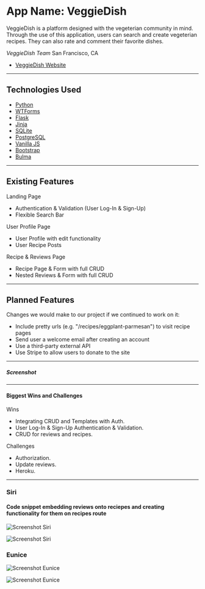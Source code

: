 # App Name: VeggieDish

VeggieDish is a platform designed with the vegeterian community in mind. Through the use of this application, users can search and create vegeterian recipes. They can also rate and comment their favorite dishes.

_VeggieDish Team_
San Francisco, CA

- [VeggieDish Website](https://veggiedish-api-heroku.herokuapp.com/)

---

## Technologies Used
- [Python](https://www.python.org/)
- [WTForms](https://wtforms.readthedocs.io/en/stable/)
- [Flask](http://flask.pocoo.org/docs/1.0/)
- [Jinja](http://jinja.pocoo.org/)
- [SQLite](https://www.sqlite.org/index.html)
- [PostgreSQL](https://www.postgresql.org/)
- [Vanilla JS]()
- [Bootstrap](https://getbootstrap.com/)
- [Bulma](https://bulma.io/)

---

## Existing Features

Landing Page

- Authentication & Validation (User Log-In & Sign-Up)
- Flexible Search Bar

User Profile Page

- User Profile with edit functionality
- User Recipe Posts

Recipe & Reviews Page

- Recipe Page & Form with full CRUD
- Nested Reviews & Form with full CRUD


---

## Planned Features

Changes we would make to our project if we continued to work on it:

- Include pretty urls (e.g. "/recipes/eggplant-parmesan") to visit recipe pages
- Send user a welcome email after creating an account
- Use a third-party external API
- Use Stripe to allow users to donate to the site

---

##### Screenshot


---

#### Biggest Wins and Challenges

Wins

- Integrating CRUD and Templates with Auth.
- User Log-In & Sign-Up Authentication & Validation.
- CRUD for reviews and recipes.

Challenges

- Authorization.
- Update reviews.
- Heroku.

---

### Siri

#### Code snippet embedding reviews onto reciepes and creating functionality for them on recipes route

![Screenshot Siri](../master/assets/code-snippet-veggiedish.png)

![Screenshot Siri](../master/assets/code-snippet-js.png)

### Eunice 

![Screenshot Eunice](../master/assets/Project-3-auth.png)

![Screenshot Eunice](../master/assets/yourimagename!.png)
